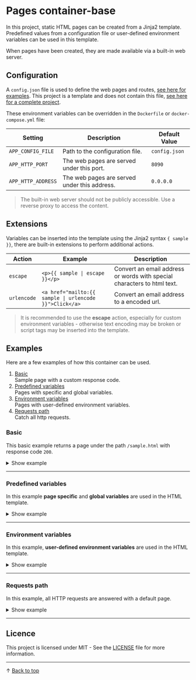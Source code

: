 # Pages container-base

In this project, static HTML pages can be created from a Jinja2 template. Predefined values from a configuration file or user-defined environment variables can be used in this template.

When pages have been created, they are made available via a built-in web server.

## Configuration

A `config.json` file is used to define the web pages and routes, [see here for examples](#examples). This project is a template and does not contain this file, [see here for a complete project](https://github.com/patbec/traefik-error-pages).

These environment variables can be overridden in the `Dockerfile` or `docker-compose.yml` file:

| Setting            | Description                                  | Default Value |
| ------------------ | -------------------------------------------- | ------------- |
| `APP_CONFIG_FILE`  | Path to the configuration file.              | `config.json` |
| `APP_HTTP_PORT`    | The web pages are served under this port.    | `8090`        |
| `APP_HTTP_ADDRESS` | The web pages are served under this address. | `0.0.0.0`     |

> The built-in web server should not be publicly accessible. Use a reverse proxy to access the content.

## Extensions

Variables can be inserted into the template using the Jinja2 syntax `{ sample }}`, there are built-in extensions to perform additional actions.

| Action      | Example                                                 | Description                                                             |
| ----------- | ------------------------------------------------------ | ----------------------------------------------------------------------- |
| `escape`    | `<p>{{ sample \| escape }}</p>`                        | Convert an email address or words with special characters to html text. |
| `urlencode` | `<a href="mailto:{{ sample \| urlencode }}">Click</a>` | Convert an email address to a encoded url.                    |

> It is recommended to use the **escape** action, especially for custom environment variables - otherwise text encoding may be broken or script tags may be inserted into the template.

## Examples

Here are a few examples of how this container can be used.

  1. [Basic](#basic)<br>Sample page with a custom response code.
  2. [Predefined variables](#predefined-variables)<br>Pages with specific and global variables.
  3. [Environment variables](#environment-variables)<br>Pages with user-defined environment variables.
  4. [Requests path](#requests-path)<br>Catch all http requests.

### Basic

This basic example returns a page under the path `/sample.html` with response code `200`.

<details>
<summary>Show example</summary>

#### File config.json:
```json
{
  "default": {
    "variables": {},
    "environment": false,
    "environment_filter": ""
  },
  "server": [
    {
      "request": {
        "path": "/sample.html",
        "response": 200
      },
      "template_file": "index.html",
      "variables": {}
    }
  ]
}
```

#### File index.html:
```html
<!DOCTYPE html>
<html lang="en">

<head>
    <meta charset="utf-8" />
    <title>Sample Page</title>
    <meta name="robots" content="nofollow">
</head>

<body>
    <p>Hello World</p>
</body>

</html>
```

#### File Dockerfile:
```dockerfile
FROM <pages-base>

ADD ./config.json /data/config.json
ADD ./index.html /data/index.html
```

After launching the Docker container, the website is now available under:
- http://localhost:8090/sample.html

</details>

---

### Predefined variables

In this example **page specific** and **global variables** are used in the HTML template.

<details>
<summary>Show example</summary>

#### File config.json:
```json
{
  "default": {
    "variables": {
      "my_global_variable": "Hello World!"
    },
    "environment": false,
    "environment_filter": ""
  },
  "server": [
    {
      "request": {
        "path": "/sample-01.html",
        "response": 200
      },
      "template_file": "index.html",
      "variables": {
        "my_page_variable": "This is sample 01."
      }
    },
    {
      "request": {
        "path": "/sample-02.html",
        "response": 200
      },
      "template_file": "index.html",
      "variables": {
        "my_page_variable": "This is sample 02."
      }
    }
  ]
}
```

#### File index.html:
```html
<!DOCTYPE html>
<html lang="en">

<head>
    <meta charset="utf-8" />
    <title>Sample Page</title>
    <meta name="robots" content="nofollow">
</head>

<body>
    <p>{{ my_global_variable }}</p>
    <p>{{ my_page_variable }}</p>
</body>

</html>
```

#### File Dockerfile:
```dockerfile
FROM <pages-base>

ADD ./config.json /data/config.json
ADD ./index.html /data/index.html
```

After launching the Docker container, the two website are now accessible under:
- http://localhost:8090/sample-01.html
- http://localhost:8090/sample-02.html

</details>

---

### Environment variables

In this example, **user-defined environment variables** are used in the HTML template.

<details>
<summary>Show example</summary>

#### File config.json:
```json
{
  "default": {
    "variables": {},
    "environment": true,
    "environment_filter": "SAMPLE_"
  },
  "server": [
    {
      "request": {
        "path": "/sample-01.html",
        "response": 200
      },
      "template_file": "index.html",
      "variables": {}
    },
    {
      "request": {
        "path": "/sample-02.html",
        "response": 200
      },
      "template_file": "index.html",
      "variables": {}
    }
  ]
}
```

The `environment_filter` property in the `config.json` file is used to filter the set environment variables, with this only intended variables can be used in the template.

If the `environment_filter` property contains an **empty string**, all host environment variables are available. With the `env` command all set variables can be displayed.

#### File index.html:
```html
<!DOCTYPE html>
<html lang="en">

<head>
    <meta charset="utf-8" />
    <title>Sample Page</title>
    <meta name="robots" content="nofollow">
</head>

<body>
    <p>{{ env["SAMPLE_VAR"] }}</p>
</body>

</html>
```

The env property is a dictionary and contains the loaded variables. [See here](#extensions) how to escape values with the `escape` filter.

#### File Dockerfile:
```dockerfile
FROM <pages-base>

ENV SAMPLE_VAR="Hello World from Dockerfile"

ADD ./config.json /data/config.json
ADD ./index.html /data/index.html
```

This envirmoment function is intended to allow values to be changed later in a `docker-compose.yml` without rebuilding the container. e.g. the template contains an email address variable that is different for each host.

After launching the Docker container, the two website are now accessible under:
- http://localhost:8090/sample-01.html
- http://localhost:8090/sample-02.html

</details>

---

### Requests path

In this example, all HTTP requests are answered with a default page.

<details>
<summary>Show example</summary>

#### File config.json:
```json
{
  "default": {
    "variables": {},
    "environment": false,
    "environment_filter": ""
  },
  "server": [
    {
      "request": {
        "path": "/sample-01.html",
        "response": 200
      },
      "template_file": "index.html",
      "variables": {}
    },
    {
      "request": {
        "path": "/",
        "response": 200
      },
      "template_file": "index.html",
      "variables": {}
    }
  ]
}
```

The `path` property always checks if an incoming request starts with this string. A single `/` is equivalent to a wildcard filter.

#### File index.html:
```html
<!DOCTYPE html>
<html lang="en">

<head>
    <meta charset="utf-8" />
    <title>Sample Page</title>
    <meta name="robots" content="nofollow">
</head>

<body>
    <p>Hello World</p>
</body>

</html>
```

#### File Dockerfile:
```dockerfile
FROM <pages-base>

ADD ./config.json /data/config.json
ADD ./index.html /data/index.html
```

After launching the Docker container, the three website are now accessible under:
- http://localhost:8090/sample-01.html
- http://localhost:8090/sample-02.html
- http://localhost:8090/sample-03.html

</details>

---

## Licence

This project is licensed under MIT - See the [LICENSE](LICENSE) file for more information.

---

&uarr; [Back to top](#)
